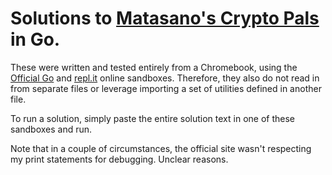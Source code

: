 # Solutions to [Matasano's Crypto Pals](https://cryptopals.com/) in Go.
These were written and tested entirely from a Chromebook, using the [Official Go](https://play.golang.org/) and [repl.it](https://repl.it/) online sandboxes. Therefore, they also do not read in from separate files or leverage importing a set of utilities defined in another file.

To run a solution, simply paste the entire solution text in one of these sandboxes and run.

Note that in a couple of circumstances, the official site wasn't respecting my print statements for debugging. Unclear reasons.
